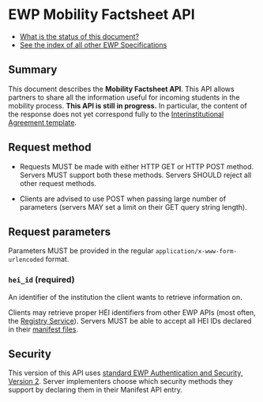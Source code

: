 EWP Mobility Factsheet API
==========================

* [What is the status of this document?][statuses]
* [See the index of all other EWP Specifications][develhub]


Summary
-------

This document describes the **Mobility Factsheet API**. This API allows partners to share
all the information useful for incoming students in the mobility process.
**This API is still in progress.** In particular, the content of the response does not yet correspond fully to the
[Interinstitutional Agreement template](https://github.com/erasmus-without-paper/ewp-specs-api-iias/blob/stable-v2/resources/template_EuropeanCommission_IIA_21-29.pdf).


Request method
--------------

 * Requests MUST be made with either HTTP GET or HTTP POST method. Servers MUST
   support both these methods. Servers SHOULD reject all other request methods.

 * Clients are advised to use POST when passing large number of parameters
   (servers MAY set a limit on their GET query string length).


Request parameters
------------------

Parameters MUST be provided in the regular `application/x-www-form-urlencoded`
format.


### `hei_id` (required)

An identifier of the institution the client wants to retrieve information on.

Clients may retrieve proper HEI identifiers from other EWP APIs (most often,
the [Registry Service][registry-spec]). Servers MUST be able to accept all HEI
IDs declared in their [manifest files][discovery-api].


Security
--------

This version of this API uses [standard EWP Authentication and Security, Version 2][sec-v2].
Server implementers choose which security methods they support by declaring them in their Manifest API entry.

[develhub]: http://developers.erasmuswithoutpaper.eu/
[discovery-api]: https://github.com/erasmus-without-paper/ewp-specs-api-discovery
[registry-spec]: https://github.com/erasmus-without-paper/ewp-specs-api-registry
[sec-v2]: https://github.com/erasmus-without-paper/ewp-specs-sec-intro/tree/stable-v2
[statuses]: https://github.com/erasmus-without-paper/ewp-specs-management#statuses